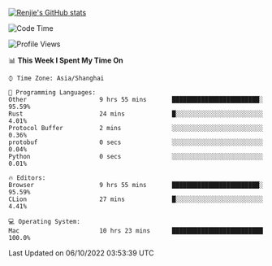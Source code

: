 [![Renjie's GitHub stats](https://github-readme-stats.vercel.app/api?username=liurenjie1024&show_icons=true&theme=chartreuse-dark)](https://github.com/anuraghazra/github-readme-stats)

<!--START_SECTION:waka-->
![Code Time](http://img.shields.io/badge/Code%20Time-222%20hrs%206%20mins-blue)

![Profile Views](http://img.shields.io/badge/Profile%20Views-6-blue)

📊 **This Week I Spent My Time On** 

```text
⌚︎ Time Zone: Asia/Shanghai

💬 Programming Languages: 
Other                    9 hrs 55 mins       ████████████████████████░   95.59% 
Rust                     24 mins             █░░░░░░░░░░░░░░░░░░░░░░░░   4.01% 
Protocol Buffer          2 mins              ░░░░░░░░░░░░░░░░░░░░░░░░░   0.36% 
protobuf                 0 secs              ░░░░░░░░░░░░░░░░░░░░░░░░░   0.04% 
Python                   0 secs              ░░░░░░░░░░░░░░░░░░░░░░░░░   0.01%

🔥 Editors: 
Browser                  9 hrs 55 mins       ████████████████████████░   95.59% 
CLion                    27 mins             █░░░░░░░░░░░░░░░░░░░░░░░░   4.41%

💻 Operating System: 
Mac                      10 hrs 23 mins      █████████████████████████   100.0%

```


 Last Updated on 06/10/2022 03:53:39 UTC
<!--END_SECTION:waka-->


